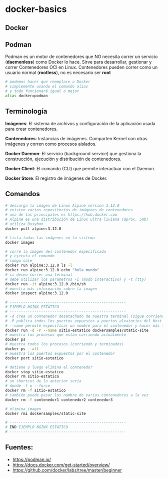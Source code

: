 # docker-basics

Docker
-------

Podman
-------
Podman es un motor de contenedores que NO necesita correr un servicio (**daemonless**) como Docker lo hace.
Sirve para desarrollar, gestionar y correr Contenedores OCI en Linux.
Contenedores pueden correr como un usuario normal (**rootless**), no es necesario ser **root**

```bash
# podemos hacer que reemplace a Docker
# simplemente usando el comando alias
# y todo funcionará igual o mejor
alias docker=podman
```

Terminología
-------------
**Imágenes**: El sistema de archivos y configuración de la aplicación usada para crear contenedores.

**Contenedores**: Instancias de imágenes. Comparten Kernel con otras imágenes y corren como procesos aislados.

**Docker Daemon**: El servicio (background service) que gestiona la construcción, ejecución y distribución de contenedores.

**Docker Client**: El comando (CLI) que permite interactuar con el Daemon.

**Docker Store**: El registro de imágenes de Docker.

Comandos
----------
```bash
# descarga la imagen de Linux Alpine versión 3.12.0
# existen varios repositorios de imágenes de contenedores
# una de las principales es https://hub.docker.com 
# Alpine es una distribución de Linux ultra liviana (aprox. 5mb)
# utiliza Busybox
docker pull alpine:3.12.0 

# lista todas las imágenes en tu sistema
docker images

# corre la imagen del contenedor especificada
# y ejecuta el comando
# luego sale
docker run alpine:3.12.0 ls -l
docker run alpine:3.12.0 echo "hola mundo"
# si deseo correr una terminal 
# debe utilizar los parametros -i (modo interactivo) y -t (tty)
docker run -it alpine:3.12.0 /bin/sh  
# muestra más información sobre la imagen
docker inspect alpine:3.12.0

# ----------------------------------------------------
# EJEMPLO NGINX ESTÁTICO
# ----------------------------------------------------
# -d crea un contenedor desatachado de nuestra terminal (sigue corriendo después de cerrar la terminal)
# -P publica todos los puertos expuestos a puertos aleatorios del Host
# --name permite especificar un nombre para el contenedor y hacer más fácil su referencia
docker run -d -P --name sitio-estatico dockersamples/static-site
# muestra los procesos que están corriendo actualmente
docker ps
# muestra todos los procesos (corriendo y terminados)
docker ps --all
# muestra los puertos expuestos por el contenedor
docker port sitio-estatico

# detiene y luego elimina el contenedor
docker stop sitio-estatico
docker rm sitio-estatico
# un shortcut de lo anterior sería
# donde -f o --force
docker rm -f sitio-estatico
# también puede pasar los nombre de varios contenedores a la vez
docker rm -f contenedor1 contenedor2 contenedor3

# elimina imagen
docker rmi dockersamples/static-site

# ----------------------------------------------------
# END EJEMPLO NGINX ESTATICO 
# ----------------------------------------------------


```


Fuentes:
---------

- https://podman.io/ 
- https://docs.docker.com/get-started/overview/ 
- https://github.com/docker/labs/tree/master/beginner 

